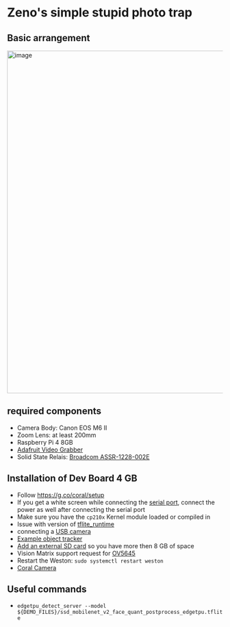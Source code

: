 # Zeno's simple stupid photo trap

## Basic arrangement

<img width="800" alt="image" src="https://user-images.githubusercontent.com/16016898/112650938-31da9780-8e4c-11eb-8eb8-910dc97fa0b2.png">


## required components

* Camera Body: Canon EOS M6 II
* Zoom Lens: at least 200mm
* Raspberry Pi 4 8GB
* [Adafruit Video Grabber](https://www.adafruit.com/product/4669)
* Solid State Relais: [Broadcom ASSR-1228-002E](https://ch.rs-online.com/web/p/halbleiterrelais/1894778/)

## Installation of Dev Board 4 GB
* Follow https://g.co/coral/setup 
* If you get a white screen while connecting the [serial port](https://coral.ai/docs/dev-board/serial-console), connect the power as well after connecting the serial port
* Make sure you have the  `cp210x` Kernel module loaded or compiled in
* Issue with version of [tflite_runtime](https://github.com/google-coral/tflite/issues/45)
* connecting a [USB camera](https://coral.ai/docs/dev-board/camera/#connect-a-usb-camera)
* [Example object tracker](https://github.com/google-coral/example-object-tracker)
* [Add an external SD card](https://github.com/f0cal/google-coral/issues/61) so you have more then 8 GB of space
* Vision Matrix support request for [OV5645](https://servicedesk.matrix-vision.com/servicedesk/customer/portal/1/MVSD-1274)
* Restart the Weston: `sudo systemctl restart weston`
* [Coral Camera](https://coral.ai/products/camera/)

## Useful commands
* `edgetpu_detect_server --model ${DEMO_FILES}/ssd_mobilenet_v2_face_quant_postprocess_edgetpu.tflite`

